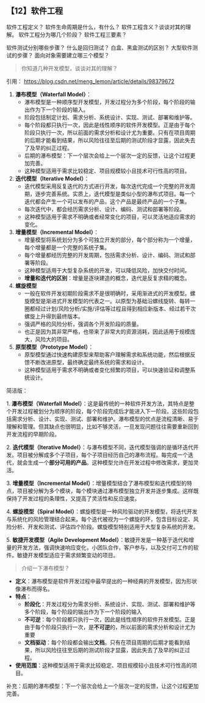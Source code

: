 ## 【12】软件工程

软件工程定义？
软件生命周期是什么，有什么？
软件工程含义？谈谈对其的理解。
软件工程分为哪几个阶段？
软件工程三要素？


软件测试分别哪些步骤？
什么是回归测试？
白盒、黑盒测试的区别？
大型软件测试的步骤？
面向对象需要建立哪三个模型？

> 你知道几种开发模型，谈谈对其的理解？

引用： https://blog.csdn.net/meng_lemon/article/details/98379672

1. **瀑布模型（Waterfall Model）**：
    - 瀑布模型是一种顺序型开发模型，开发过程分为多个阶段，每个阶段的输出作为下一个阶段的输入。
    - 阶段包括制定计划、需求分析、系统设计、实现、测试、部署和维护等。
    - 每个阶段都只执行一次，因此是线性顺序的软件开发模型。正是由于每个阶段只执行一次，所以前面的需求分析和设计尤为重要。只有在项目周期的后期才能看到结果，所以风险往往至后期的测试阶段才显露，因此失去了及早的纠正过程。
    - 后期的瀑布模型：下一个层次会给上一个层次一定的反馈，让这个过程更加完善。
    - 这种模型适用于需求比较稳定、项目规模较小且技术可行性高的项目。
2. **迭代模型（Iterative Model）**：
    - 迭代模型采用反复迭代的方式进行开发，每次迭代完成一个完整的开发周期，逐步完善系统。实质上，迭代模型是类似小型的瀑布式项目。每一个迭代都会产生一个可以发布的产品，这个产品是最终产品的一个子集。
    - 每次迭代中，都会经历需求分析、设计、编码、测试和部署等阶段。
    - 这种模型适用于需求不明确或者经常变化的项目，可以灵活地适应需求的变化。
3. **增量模型（Incremental Model）**：
    - 增量模型将系统划分为多个可独立开发的部分，每个部分称为一个增量，每个增量都是一个完整的系统子集。
    - 每个增量都经历完整的开发周期，包括需求分析、设计、编码、测试和部署等阶段。
    - 这种模型适用于大型复杂系统的开发，可以降低风险，加快交付时间。
    - **增量和迭代的区别**：增量是逐块建造的概念，迭代是反复求精的概念。
4. **螺旋模型**
	- 一般在软件开发初期阶段需求不是很明确时，采用渐进式的开发模型。螺旋模型是渐进式开发模型的代表之一。以原型为基础沿螺线旋转、每转一圈都经过计划/风险分析/实施/评估等过程且得到相应新版本、经过若干次螺旋上升得到最终版本。
	- 强调严格的风险分析，强调各个开发阶段的质量。
	- 也正是因为其非常严格，也带来了非常大的资源消耗，因此适用于规模庞大，风险大的项目。
5. **原型模型（Prototype Model）**：
    - 原型模型通过快速构建原型来帮助客户理解需求和系统功能，然后根据反馈不断改进原型，最终确定最终系统的需求和设计。
    - 这种模型适用于需求不明确或者变化频繁的项目，可以快速验证和调整系统设计。

简洁版：

1. **瀑布模型（Waterfall Model）**：这是最传统的一种软件开发方法，其特点是整个开发过程被划分为顺序的阶段，每个阶段完成后才能进入下一阶段。这些阶段包括需求分析、设计、实现、测试、部署和维护。瀑布模型的优点是流程清晰、易于理解和管理。但其缺点也很明显，比如不够灵活，一旦发现问题往往需要重新回到开发流程的早期阶段。  
  
2. **迭代模型（Iterative Model）**：与瀑布模型不同，迭代模型强调的是循环迭代开发。项目被分解成多个子项目，每个子项目经历自己的瀑布流程。每完成一个迭代，就会生成一个**部分可用的产品**。这种模型允许在开发过程中修改需求，更加灵活。  
  
3. **增量模型（Incremental Model）**：增量模型结合了瀑布模型和迭代模型的特点，项目被分解为多个模块，每个模块通过瀑布模型独立开发并逐步集成。这样既保持了开发过程的条理性，又提高了灵活性和反应速度。  
  
4. **螺旋模型（Spiral Model）**：螺旋模型是一种风险驱动的开发模型，将迭代开发与系统化的风险管理结合起来。每个迭代被视为一个螺旋的环，包含目标设定、风险分析、开发和测试、评估四个阶段。螺旋模型特别适用于大型复杂系统的开发。  
  
5. **敏捷开发模型（Agile Development Model）**：敏捷开发是一种基于迭代和增量的开发方法，强调快速响应变化，小团队合作，客户参与，以及交付可工作的软件。敏捷开发模型适应于需求频繁变动的项目。

> 介绍一下瀑布模型？

- **定义**：瀑布模型是软件开发过程中最早提出的一种经典的开发模型，因为形状像瀑布而得名。
- **特点**：
	- **阶段化**：开发过程分为需求分析、系统设计、实现、测试、部署和维护等多个阶段，每个阶段的输出作为下一个阶段的输入
	- **不可逆**：每个阶段都只执行一次，因此是线性顺序的软件开发模型。正是由于每个阶段只执行一次，是**不可逆**的，所以前面的需求分析和设计尤为重要
	- **文档驱动**：每个阶段都会输出**文档**。只有在项目周期的后期才能看到结果，所以风险往往至后期的测试阶段才显露，因此失去了及早的纠正过程。
- **使用范围**：这种模型适用于需求比较稳定、项目规模较小且技术可行性高的项目。

补充：后期的瀑布模型：下一个层次会给上一个层次一定的反馈，让这个过程更加完善。

